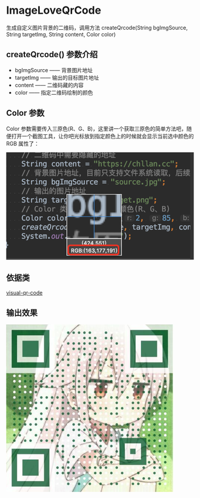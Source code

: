 # ImageLoveQrCode

生成自定义图片背景的二维码，调用方法 createQrcode(String bgImgSource, String targetImg, String content, Color color)

## createQrcode() 参数介绍

- bgImgSource —— 背景图片地址
- targetImg —— 输出的目标图片地址
- content —— 二维码藏的内容
- color —— 指定二维码绘制的颜色

## Color 参数

Color 参数需要传入三原色(R、G、B)，这里讲一个获取三原色的简单方法吧，随便打开一个截图工具，让你吧光标放到指定颜色上的时候就会显示当前选中颜色的 RGB 属性了：

![](screen.png)

## 依据类

[visual-qr-code](https://gitee.com/boat824109722/visual-qr-code)

## 输出效果

![](targetImage7.png)